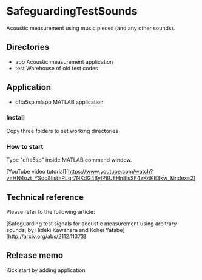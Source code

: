 # SafeguardingTestSounds
Acoustic measurement using music pieces (and any other sounds).

## Directories
* app Acoustic measurement application
* test Warehouse of old test codes

## Application
* dfta5sp.mlapp MATLAB application  

### Install
Copy three folders to set working directories

### How to start
Type "dfta5sp" inside MATLAB command window.

[YouTube video tutorial][https://www.youtube.com/watch?v=HN4ozt_YSdc&list=PLqr7NXdG4BylP8UEHn8lsSF4zK4KE3kw_&index=2]

## Technical reference
Please refer to the following article:

[Safeguarding test signals for acoustic measurement using arbitrary sounds, by Hideki Kawahara and Kohei Yatabe][http://arxiv.org/abs/2112.11373]

## Release memo

 Kick start by adding application
 
